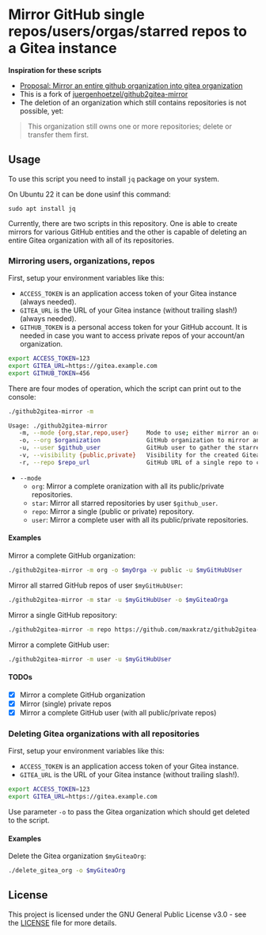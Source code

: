 # Mirror GitHub single repos/users/orgas/starred repos to a Gitea instance

**Inspiration for these scripts**
- [Proposal: Mirror an entire github organization into gitea organization](https://github.com/go-gitea/gitea/issues/8424)
- This is a fork of [juergenhoetzel/github2gitea-mirror](https://github.com/juergenhoetzel/github2gitea-mirror)
- The deletion of an organization which still contains repositories is not possible, yet:
> This organization still owns one or more repositories; delete or transfer them first.


## Usage

To use this script you need to install `jq` package on your system.

On Ubuntu 22 it can be done usinf this command:
```
sudo apt install jq
```

Currently, there are two scripts in this repository.
One is able to create mirrors for various GitHub entities and the other is capable of deleting an entire Gitea organization with all of its repositories.

### Mirroring users, organizations, repos

First, setup your environment variables like this:
- `ACCESS_TOKEN` is an application access token of your Gitea instance (always needed).
- `GITEA_URL` is the URL of your Gitea instance (without trailing slash!) (always needed).
- `GITHUB_TOKEN` is a personal access token for your GitHub account. It is needed in case you want to access private repos of your account/an organization.

```bash
export ACCESS_TOKEN=123
export GITEA_URL=https://gitea.example.com
export GITHUB_TOKEN=456
```

There are four modes of operation, which the script can print out to the console:
```bash
./github2gitea-mirror -m

Usage: ./github2gitea-mirror
   -m, --mode {org,star,repo,user}     Mode to use; either mirror an organization or mirror all starred repositories.
   -o, --org $organization             GitHub organization to mirror and/or the target organization in Gitea.
   -u, --user $github_user             GitHub user to gather the starred repositories from.
   -v, --visibility {public,private}   Visibility for the created Gitea organization.
   -r, --repo $repo_url                GitHub URL of a single repo to create a mirror for.
```

- `--mode`
  - `org`: Mirror a complete oranization with all its public/private repositories.
  - `star`: Mirror all starred repositories by user `$github_user`.
  - `repo`: Mirror a single (public or private) repository.
  - `user`: Mirror a complete user with all its public/private repositories.

#### Examples

Mirror a complete GitHub organization:
```bash
./github2gitea-mirror -m org -o $myOrga -v public -u $myGitHubUser
```

Mirror all starred GitHub repos of user `$myGitHubUser`:
```bash
./github2gitea-mirror -m star -u $myGitHubUser -o $myGiteaOrga
```

Mirror a single GitHub repository:
```bash
./github2gitea-mirror -m repo https://github.com/maxkratz/github2gitea-mirror -u $myGitHubUser
```

Mirror a complete GitHub user:
```bash
./github2gitea-mirror -m user -u $myGitHubUser
```

#### TODOs
  - [x] Mirror a complete GitHub organization
  - [x] Mirror (single) private repos
  - [x] Mirror a complete GitHub user (with all public/private repos)

### Deleting Gitea organizations with all repositories

First, setup your environment variables like this:
- `ACCESS_TOKEN` is an application access token of your Gitea instance.
- `GITEA_URL` is the URL of your Gitea instance (without trailing slash!).

```bash
export ACCESS_TOKEN=123
export GITEA_URL=https://gitea.example.com
```

Use parameter `-o` to pass the Gitea organization which should get deleted to the script.

#### Examples

Delete the Gitea organization `$myGiteaOrg`:
```bash
./delete_gitea_org -o $myGiteaOrg
```


## License

This project is licensed under the GNU General Public License v3.0 - see the [LICENSE](LICENSE) file for more details.
